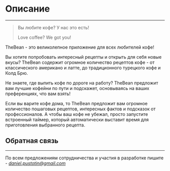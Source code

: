 # Описание
---
> Вы любите кофе? У нас это есть!
> 
> Love coffee? We got you!

TheBean - это великолепное приложение для всех любителей кофе!

Вы хотите попробовать интересный рецепты и открыть для себя новые вкусы? TheBean содержит огромное количество рецептов кофе - от классического американо и латте, до традиционного турецкого кофе и Колд Брю.

Не знаете, где выпить кофе по дороге на работу? TheBean предложит вам лучшие кофейни по пути и подскажет, основываясь на ваших преференциях, что вам взять!

Если вы варите кофе дома, то TheBean предложит вам огромное количество пошаговых рецептов, интересных фактов и подсказок от профессионалов. А чтобы ваш кофе не убежал, просто запустите встроенный таймер, который автоматически выставит время для приготовления выбранного рецепта.


## Обратная связь
---
По всем предложениям сотрудничества и участия в разработке пишите - *daniel.pustotin@gmail.com*
